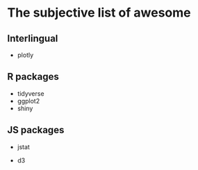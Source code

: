 The subjective list of awesome
===============================

Interlingual
------------

* plotly

R packages
--------------

* tidyverse
* ggplot2
* shiny

JS packages
---------------

* jstat

* d3

